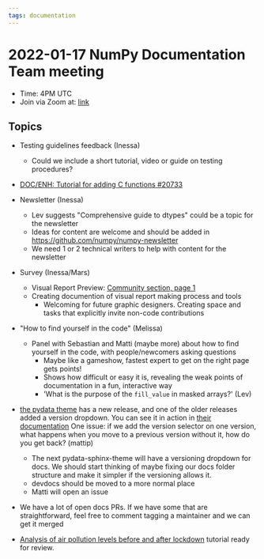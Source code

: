 ```yaml
---
tags: documentation
---
```


# 2022-01-17 NumPy Documentation Team meeting

- Time: 4PM UTC
- Join via Zoom at: [link](https://zoom.us/j/96219574921?pwd=VTRNeGwwOUlrYVNYSENpVVBRRjlkZz09)

## Topics

- Testing guidelines feedback (Inessa)
    - Could we include a short tutorial, video or guide on testing procedures?
- [DOC/ENH: Tutorial for adding C functions #20733](https://github.com/numpy/numpy/issues/20733)
- Newsletter (Inessa)
    - Lev suggests "Comprehensive guide to dtypes" could be a topic for the newsletter
    - Ideas for content are welcome and should be added in https://github.com/numpy/numpy-newsletter
    - We need 1 or 2 technical writers to help with content for the newsletter
- Survey (Inessa/Mars)
    - Visual Report Preview: [Community section, page 1](https://drive.google.com/file/d/1oSAhguzinC-zqVYFgDH7iAbHR4uf6fjF/view?usp=sharing)
    - Creating documention of visual report making process and tools
        - Welcoming for future graphic designers. Creating space and tasks that explicitly invite non-code contributions
- "How to find yourself in the code" (Melissa)
    - Panel with Sebastian and Matti (maybe more) about how to find yourself in the code, with people/newcomers asking questions
        - Maybe like a gameshow, fastest expert to get on the right page gets points!
        - Shows how difficult or easy it is, revealing the weak points of documentation in a fun, interactive way
        - 'What is the purpose of the `fill_value` in masked arrays?' (Lev)
- [the pydata theme](https://github.com/pydata/pydata-sphinx-theme/releases/tag/v0.8.0) has a new release, and one of the older releases added a version dropdown. You can see it in action in [their documentation](https://pydata-sphinx-theme.readthedocs.io/en/latest/) One issue: if we add the version selector on one version, what happens when you move to a previous version without it, how do you get back? (mattip)
    - The next pydata-sphinx-theme will have a versioning dropdown for docs. We should start thinking of maybe fixing our docs folder structure and make it simpler if the versioning allows it.
    - devdocs should be moved to a more normal place
    - Matti will open an issue

- We have a lot of open docs PRs. If we have some that are straightforward, feel free to comment tagging a maintainer and we can get it merged

- [Analysis of air pollution levels before and after lockdown](https://github.com/numpy/numpy-tutorials/pull/111) tutorial ready for review.
